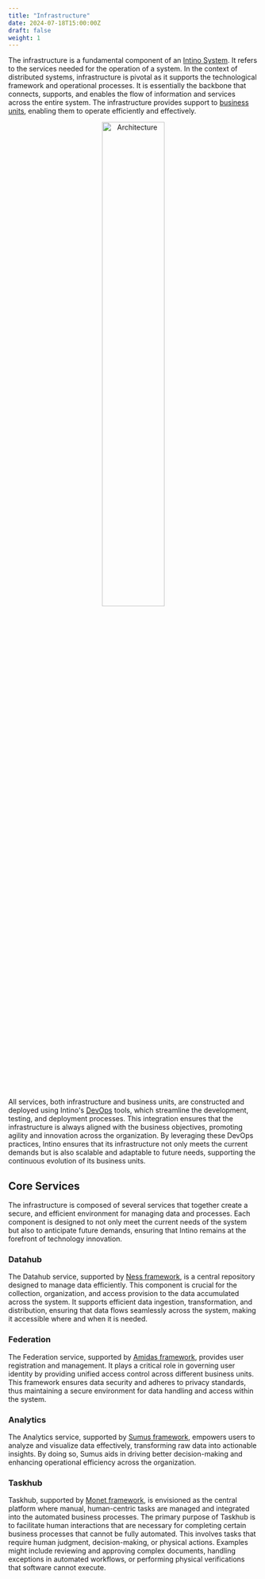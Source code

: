 ```yaml
---
title: "Infrastructure"
date: 2024-07-18T15:00:00Z
draft: false
weight: 1
---
```

The infrastructure is a fundamental component of an [Intino System](../intino-systems). It refers to the services needed for the operation of a system. In the context of distributed systems, infrastructure is pivotal as it supports the technological framework and operational processes. It is essentially the backbone that connects, supports, and enables the flow of information and services across the entire system. The infrastructure provides support to [business units](../business-units), enabling them to operate efficiently and effectively.

<div style="text-align: center;">
  <img src="../../images/architecture.png" alt="Architecture" style="width: 50%;">
</div>

All services, both infrastructure and business units, are constructed and deployed using Intino's [DevOps](../devops) tools, which streamline the development, testing, and deployment processes. This integration ensures that the infrastructure is always aligned with the business objectives, promoting agility and innovation across the organization. By leveraging these DevOps practices, Intino ensures that its infrastructure not only meets the current demands but is also scalable and adaptable to future needs, supporting the continuous evolution of its business units.

## Core Services

The infrastructure is composed of several services that together create a secure, and efficient environment for managing data and processes. Each component is designed to not only meet the current needs of the system but also to anticipate future demands, ensuring that Intino remains at the forefront of technology innovation.

### Datahub

The Datahub service, supported by [Ness framework](ness), is a central repository designed to manage data efficiently. This component is crucial for the collection, organization, and access provision to the data accumulated across the system. It supports efficient data ingestion, transformation, and distribution, ensuring that data flows seamlessly across the system, making it accessible where and when it is needed.

### Federation

The Federation service, supported by [Amidas framework](amidas), provides user registration and management. It plays a critical role in governing user identity by providing unified access control across different business units. This framework ensures data security and adheres to privacy standards, thus maintaining a secure environment for data handling and access within the system.

### Analytics

The Analytics service, supported by [Sumus framework](sumus), empowers users to analyze and visualize data effectively, transforming raw data into actionable insights. By doing so, Sumus aids in driving better decision-making and enhancing operational efficiency across the organization.

### Taskhub

Taskhub, supported by [Monet framework](monet), is envisioned as the central platform where manual, human-centric tasks are managed and integrated into the automated business processes. The primary purpose of Taskhub is to facilitate human interactions that are necessary for completing certain business processes that cannot be fully automated. This involves tasks that require human judgment, decision-making, or physical actions. Examples might include reviewing and approving complex documents, handling exceptions in automated workflows, or performing physical verifications that software cannot execute.